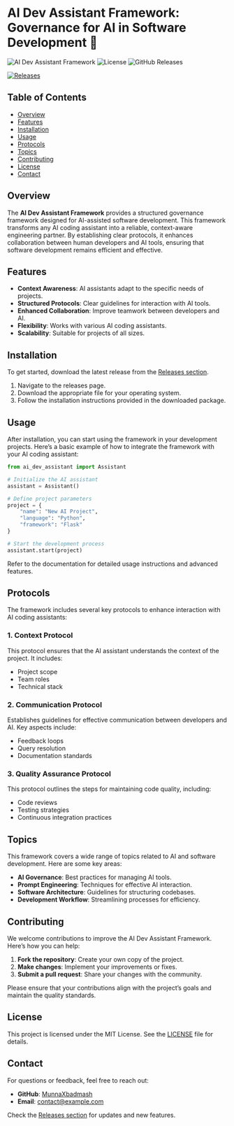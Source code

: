 # AI Dev Assistant Framework: Governance for AI in Software Development 🤖

![AI Dev Assistant Framework](https://img.shields.io/badge/Version-1.0.0-blue.svg) ![License](https://img.shields.io/badge/License-MIT-green.svg) ![GitHub Releases](https://img.shields.io/badge/Releases-Check%20Here-orange.svg)

[![Releases](https://img.shields.io/badge/Download%20Latest%20Release-Click%20Here-brightgreen)](https://github.com/MunnaXbadmash/ai-dev-assistant-framework/releases)

## Table of Contents

- [Overview](#overview)
- [Features](#features)
- [Installation](#installation)
- [Usage](#usage)
- [Protocols](#protocols)
- [Topics](#topics)
- [Contributing](#contributing)
- [License](#license)
- [Contact](#contact)

## Overview

The **AI Dev Assistant Framework** provides a structured governance framework designed for AI-assisted software development. This framework transforms any AI coding assistant into a reliable, context-aware engineering partner. By establishing clear protocols, it enhances collaboration between human developers and AI tools, ensuring that software development remains efficient and effective.

## Features

- **Context Awareness**: AI assistants adapt to the specific needs of projects.
- **Structured Protocols**: Clear guidelines for interaction with AI tools.
- **Enhanced Collaboration**: Improve teamwork between developers and AI.
- **Flexibility**: Works with various AI coding assistants.
- **Scalability**: Suitable for projects of all sizes.

## Installation

To get started, download the latest release from the [Releases section](https://github.com/MunnaXbadmash/ai-dev-assistant-framework/releases). 

1. Navigate to the releases page.
2. Download the appropriate file for your operating system.
3. Follow the installation instructions provided in the downloaded package.

## Usage

After installation, you can start using the framework in your development projects. Here’s a basic example of how to integrate the framework with your AI coding assistant:

```python
from ai_dev_assistant import Assistant

# Initialize the AI assistant
assistant = Assistant()

# Define project parameters
project = {
    "name": "New AI Project",
    "language": "Python",
    "framework": "Flask"
}

# Start the development process
assistant.start(project)
```

Refer to the documentation for detailed usage instructions and advanced features.

## Protocols

The framework includes several key protocols to enhance interaction with AI coding assistants:

### 1. Context Protocol

This protocol ensures that the AI assistant understands the context of the project. It includes:

- Project scope
- Team roles
- Technical stack

### 2. Communication Protocol

Establishes guidelines for effective communication between developers and AI. Key aspects include:

- Feedback loops
- Query resolution
- Documentation standards

### 3. Quality Assurance Protocol

This protocol outlines the steps for maintaining code quality, including:

- Code reviews
- Testing strategies
- Continuous integration practices

## Topics

This framework covers a wide range of topics related to AI and software development. Here are some key areas:

- **AI Governance**: Best practices for managing AI tools.
- **Prompt Engineering**: Techniques for effective AI interaction.
- **Software Architecture**: Guidelines for structuring codebases.
- **Development Workflow**: Streamlining processes for efficiency.

## Contributing

We welcome contributions to improve the AI Dev Assistant Framework. Here’s how you can help:

1. **Fork the repository**: Create your own copy of the project.
2. **Make changes**: Implement your improvements or fixes.
3. **Submit a pull request**: Share your changes with the community.

Please ensure that your contributions align with the project’s goals and maintain the quality standards.

## License

This project is licensed under the MIT License. See the [LICENSE](LICENSE) file for details.

## Contact

For questions or feedback, feel free to reach out:

- **GitHub**: [MunnaXbadmash](https://github.com/MunnaXbadmash)
- **Email**: contact@example.com

Check the [Releases section](https://github.com/MunnaXbadmash/ai-dev-assistant-framework/releases) for updates and new features.